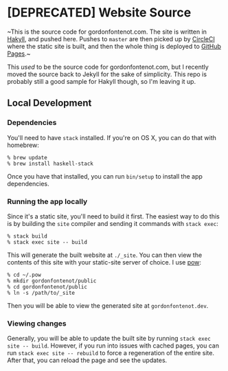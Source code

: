 # [DEPRECATED] Website Source #

~This is the source code for gordonfontenot.com. The site is written in
[Hakyll], and pushed here. Pushes to `master` are then picked up by [CircleCI]
where the static site is built, and then the whole thing is deployed to
[GitHub Pages].~

This _used_ to be the source code for gordonfontenot.com, but I recently moved
the source back to Jekyll for the sake of simplicity. This repo is probably
still a good sample for Hakyll though, so I'm leaving it up.

[Hakyll]: http://jaspervdj.be/hakyll/
[CircleCI]: https://circleci.com/gh/gfontenot/website-source
[GitHub Pages]: https://github.com/gfontenot/gfontenot.github.com

## Local Development ##

### Dependencies ###

You'll need to have `stack` installed. If you're on OS X, you can do that with
homebrew:

```
% brew update
% brew install haskell-stack
```

Once you have that installed, you can run `bin/setup` to install the app
dependencies.

### Running the app locally ###

Since it's a static site, you'll need to build it first. The easiest way to do
this is by building the `site` compiler and sending it commands with `stack
exec`:

```
% stack build
% stack exec site -- build
```

This will generate the built website at `./_site`. You can then view the
contents of this site with your static-site server of choice. I use [pow]:

[pow]: http://pow.cx

```
% cd ~/.pow
% mkdir gordonfontenot/public
% cd gordonfontenot/public
% ln -s /path/to/_site
```

Then you will be able to view the generated site at `gordonfontenot.dev`.

### Viewing changes ###

Generally, you will be able to update the built site by running `stack exec
site -- build`. However, if you run into issues with cached pages, you can run
`stack exec site -- rebuild` to force a regeneration of the entire site. After that,
you can reload the page and see the updates.
